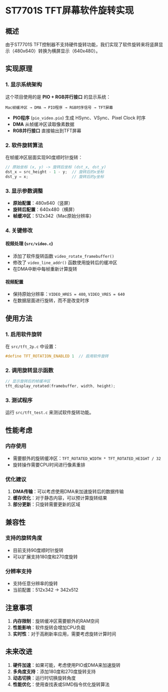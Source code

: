 # ST7701S TFT屏幕软件旋转实现

## 概述

由于ST7701S TFT控制器不支持硬件旋转功能，我们实现了软件旋转来将竖屏显示（480x640）转换为横屏显示（640x480）。

## 实现原理

### 1. 显示系统架构

这个项目使用的是 **PIO + RGB并行接口** 的显示系统：

```
Mac帧缓冲区 → DMA → PIO程序 → RGB时序信号 → TFT屏幕
```

- **PIO程序** (`pio_video.pio`) 生成 HSync、VSync、Pixel Clock 时序
- **DMA** 从帧缓冲区读取像素数据
- **RGB并行接口** 直接输出到TFT屏幕

### 2. 软件旋转算法

在帧缓冲区层面实现90度顺时针旋转：

```c
// 原始坐标 (x, y) -> 旋转后坐标 (dst_x, dst_y)
dst_x = src_height - 1 - y;  // 旋转后的x坐标
dst_y = x;                   // 旋转后的y坐标
```

### 3. 显示参数调整

- **原始配置**：480x640（竖屏）
- **旋转后配置**：640x480（横屏）
- **帧缓冲区**：512x342（Mac原始分辨率）

### 4. 关键修改

#### 视频处理 (`src/video.c`)
- 添加了软件旋转函数 `video_rotate_framebuffer()`
- 修改了 `video_line_addr()` 函数使用旋转后的缓冲区
- 在DMA中断中每帧重新计算旋转

#### 视频配置
- 保持原始分辨率：`VIDEO_HRES = 480`, `VIDEO_VRES = 640`
- 在数据层面进行旋转，而不是改变时序

## 使用方法

### 1. 启用软件旋转

在 `src/tft_2p.c` 中设置：
```c
#define TFT_ROTATION_ENABLED 1  // 启用软件旋转
```

### 2. 调用旋转显示函数

```c
// 显示旋转后的帧缓冲区
tft_display_rotated(framebuffer, width, height);
```

### 3. 测试程序

运行 `src/tft_test.c` 来测试软件旋转功能。

## 性能考虑

### 内存使用
- 需要额外的旋转缓冲区：`TFT_ROTATED_WIDTH * TFT_ROTATED_HEIGHT / 32`
- 旋转操作需要CPU时间进行像素重排

### 优化建议
1. **DMA传输**：可以考虑使用DMA来加速旋转后的数据传输
2. **缓存优化**：对于静态内容，可以预计算旋转结果
3. **部分更新**：只旋转需要更新的区域

## 兼容性

### 支持的旋转角度
- 目前支持90度顺时针旋转
- 可以扩展支持180度和270度旋转

### 分辨率支持
- 支持任意分辨率的旋转
- 当前配置：512x342 -> 342x512

## 注意事项

1. **内存限制**：旋转缓冲区需要额外的RAM空间
2. **性能影响**：软件旋转会增加CPU负载
3. **实时性**：对于高刷新率应用，需要考虑旋转计算时间

## 未来改进

1. **硬件加速**：如果可能，考虑使用PIO或DMA来加速旋转
2. **多角度支持**：添加180度和270度旋转支持
3. **动态切换**：运行时切换旋转角度
4. **性能优化**：使用查找表或SIMD指令优化旋转算法
